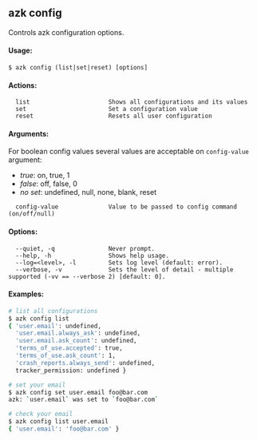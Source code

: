 ## azk config

Controls azk configuration options.

#### Usage:

    $ azk config (list|set|reset) [options]

#### Actions:

```
  list                      Shows all configurations and its values
  set                       Set a configuration value
  reset                     Resets all user configuration
```

#### Arguments:

For boolean config values several values are acceptable on `config-value` argument:

- *true*: on, true, 1
- *false*: off, false, 0
- *no set*: undefined, null, none, blank, reset

```
  config-value              Value to be passed to config command (on/off/null)
```

#### Options:

```
  --quiet, -q               Never prompt.
  --help, -h                Shows help usage.
  --log=<level>, -l         Sets log level (default: error).
  --verbose, -v             Sets the level of detail - multiple supported (-vv == --verbose 2) [default: 0].
```

#### Examples:

```sh
# list all configurations
$ azk config list
{ 'user.email': undefined,
  'user.email.always_ask': undefined,
  'user.email.ask_count': undefined,
  'terms_of_use.accepted': true,
  'terms_of_use.ask_count': 1,
  'crash_reports.always_send': undefined,
  tracker_permission: undefined }

# set your email
$ azk config set user.email foo@bar.com
azk: `user.email` was set to `foo@bar.com`

# check your email
$ azk config list user.email
{ 'user.email': 'foo@bar.com' }
```
